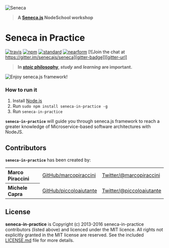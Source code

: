 ![Seneca](http://senecajs.org/files/assets/seneca-logo.png)
> **A [Seneca.js](http://senecajs.org) NodeSchool workshop**

# Seneca in Practice

[![travis][travis-badge]][travis-url]
[![npm][npm-badge]][npm-url]
[![standard][standard-badge]][standard-url]
[![nearform][nearform-badge]][nearform-url]
[![Join the chat at https://gitter.im/senecajs/seneca][gitter-badge]][gitter-url]

> **In [_stoic_ philosophy](https://en.wikipedia.org/wiki/Stoicism), _study_ and _learning_ are important.**

![Enjoy seneca.js framework!](https://raw.githubusercontent.com/senecajs/seneca-in-practice/master/start.png)

### How to run it

  1. Install [Node.js](http://nodejs.org/)
  2. Run `sudo npm install seneca-in-practice -g`
  3. Run `seneca-in-practice`

__`seneca-in-practice`__ will guide you through seneca.js framework to reach a greater knowledge of Microservice-based software architectures with NodeJS.

## Contributors

__`seneca-in-practice`__ has been created by:

<table><tbody>
<tr><th align="left">Marco Piraccini</th><td><a href="https://github.com/marcopiraccini">GitHub/marcopiraccini</a></td><td><a href="http://twitter.com/marcopiraccini">Twitter/@marcopiraccini</a></td></tr>
<tr><th align="left">Michele Capra</th><td><a href="https://github.com/piccoloaiutante">GitHub/piccoloaiutante</a></td><td><a href="http://twitter.com/piccoloaiutante">Twitter/@piccoloaiutante</a></td></tr>
</tbody></table>

## License

**seneca-in-practice** is Copyright (c) 2013-2016
seneca-in-practice contributors (listed above) and licenced under the MIT licence. All rights not explicitly granted in the MIT license are reserved. See the included [LICENSE.md](./LICENSE.md) file for more details.


[travis-badge]: https://img.shields.io/travis/senecajs/seneca-in-practice.svg?style=flat-square
[travis-url]: https://travis-ci.org/senecajs/seneca-in-practice
[npm-badge]: https://img.shields.io/npm/v/seneca-in-practice.svg?style=flat-square
[npm-url]: https://npmjs.org/package/seneca-in-practice
[standard-badge]: https://img.shields.io/badge/code%20style-standard-blue.svg?style=flat-square
[standard-url]: https://npmjs.org/package/standard
[nearform-badge]: https://img.shields.io/badge/sponsored%20by-nearForm-red.svg?style=flat-square
[nearform-url]: http://nearform.com
[gitter-badge]: https://img.shields.io/gitter/room/senecajs/seneca.svg?style=flat-square
[gitter-url]: https://gitter.im/senecajs/seneca
